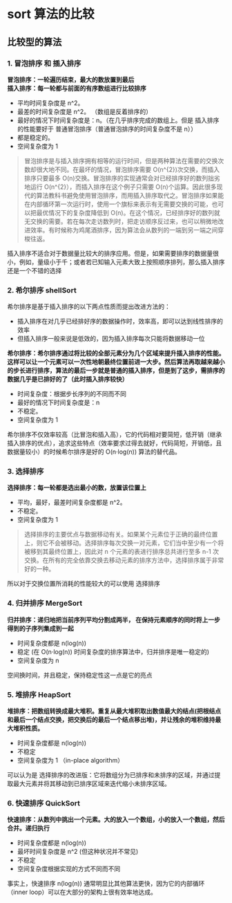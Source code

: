 # sort 算法的比较

## 比较型的算法

### 1. 冒泡排序 和 插入排序
**冒泡排序：一轮遍历结束，最大的数放置到最后**  
**插入排序：每一轮都与前面的有序数组进行比较排序**

- 平均时间复杂度是 n^2。
- 最差的时间复杂度是 n^2。 （数组是反着排序的）
- 最好的情况下时间复杂度是：n。（在几乎排序完成的数组上。但是 插入排序的性能要好于 普通冒泡排序（普通冒泡排序的时间复杂度不是 n））
- 都是稳定的。
- 空间复杂度为 1

> 冒泡排序是与插入排序拥有相等的运行时间，但是两种算法在需要的交换次数却很大地不同。在最坏的情况，冒泡排序需要 O(n^{2})次交换，而插入排序只要最多 O(n)交换。冒泡排序的实现通常会对已经排序好的数列拙劣地运行 O(n^{2}），而插入排序在这个例子只需要 O(n)个运算。因此很多现代的算法教科书避免使用冒泡排序，而用插入排序取代之。冒泡排序如果能在内部循环第一次运行时，使用一个旗标来表示有无需要交换的可能，也可以把最优情况下的复杂度降低到 O(n)。在这个情况，已经排序好的数列就无交换的需要。若在每次走访数列时，把走访顺序反过来，也可以稍微地改进效率。有时候称为鸡尾酒排序，因为算法会从数列的一端到另一端之间穿梭往返。

插入排序不适合对于数据量比较大的排序应用。但是，如果需要排序的数据量很小，例如，量级小于千；或者若已知输入元素大致上按照顺序排列，那么插入排序还是一个不错的选择

### 2. 希尔排序 shellSort

希尔排序是基于插入排序的以下两点性质而提出改进方法的：

- 插入排序在对几乎已经排好序的数据操作时，效率高，即可以达到线性排序的效率
- 但插入排序一般来说是低效的，因为插入排序每次只能将数据移动一位

**希尔排序：希尔排序通过将比较的全部元素分为几个区域来提升插入排序的性能。这样可以让一个元素可以一次性地朝最终位置前进一大步。然后算法再取越来越小的步长进行排序，算法的最后一步就是普通的插入排序，但是到了这步，需排序的数据几乎是已排好的了（此时插入排序较快）**

- 时间复杂度：根据步长序列的不同而不同
- 最好的情况下时间复杂度是：n
- 不稳定。
- 空间复杂度为 1

希尔排序不仅效率较高（比冒泡和插入高），它的代码相对要简短，低开销（继承插入排序的优点），追求这些特点（效率要求过得去就好，代码简短，开销低，且数据量较小）的时候希尔排序是好的 O(n·log(n)) 算法的替代品。

### 3. 选择排序

**选择排序：每一轮都是选出最小的数，放置该位置上**

- 平均，最好，最差时间复杂度都是 n^2。
- 不稳定。
- 空间复杂度为 1

> 选择排序的主要优点与数据移动有关。如果某个元素位于正确的最终位置上，则它不会被移动。选择排序每次交换一对元素，它们当中至少有一个将被移到其最终位置上，因此对 n 个元素的表进行排序总共进行至多 n-1 次交换。在所有的完全依靠交换去移动元素的排序方法中，选择排序属于非常好的一种。

所以对于交换位置所消耗的性能较大的可以使用 选择排序

### 4. 归并排序 MergeSort

**归并排序：递归地把当前序列平均分割成两半， 在保持元素顺序的同时将上一步得到的子序列集成到一起**

- 时间复杂度都是 n(log(n))
- 稳定 (在 O(n·log(n)) 时间复杂度的排序算法中，归并排序是唯一稳定的)
- 空间复杂度为 n

空间换时间，并且稳定，保持稳定性这一点是它的亮点

### 5. 堆排序 HeapSort

**堆排序：把数组转换成最大堆积。重复从最大堆积取出数值最大的结点(把根结点和最后一个结点交换，把交换后的最后一个结点移出堆)，并让残余的堆积维持最大堆积性质。**

- 时间复杂度都是 n(log(n))
- 不稳定
- 空间复杂度为 1 （in-place algorithm）

可以认为是 选择排序的改进版：它将数组分为已排序和未排序的区域，并通过提取最大元素并将其移动到已排序区域来迭代缩小未排序区域。

### 6. 快速排序 QuickSort

**快速排序：从数列中挑出一个元素。大的放入一个数组，小的放入一个数组，然后合并。递归执行**

- 时间复杂度都是 n(log(n))
- 最坏时间复杂度是 n^2 (但这种状况并不常见)
- 不稳定
- 空间复杂度根据实现的方式不同而不同

事实上，快速排序 n(log(n)) 通常明显比其他算法更快，因为它的内部循环（inner loop）可以在大部分的架构上很有效率地达成。
